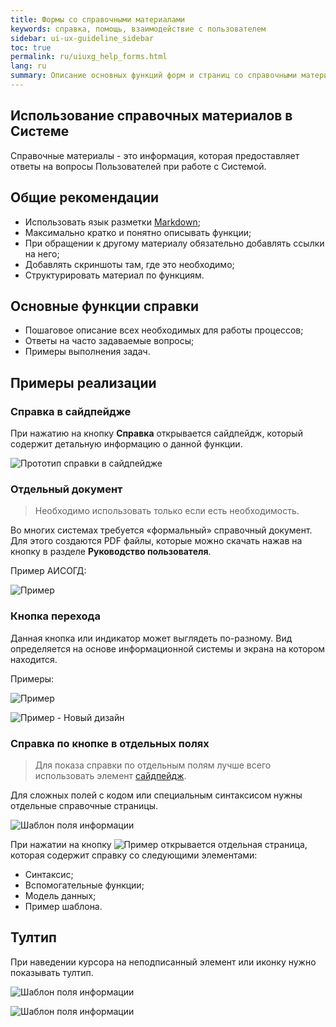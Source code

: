 ```yaml
---
title: Формы со справочными материалами
keywords: справка, помощь, взаимодействие с пользователем
sidebar: ui-ux-guideline_sidebar
toc: true
permalink: ru/uiuxg_help_forms.html
lang: ru
summary: Описание основных функций форм и страниц со справочными материалами.
---
```


## Использование справочных материалов в Системе

Справочные материалы - это информация, которая предоставляет ответы на вопросы Пользователей при работе с Системой.

## Общие рекомендации

* Использовать язык разметки [Markdown](https://github.com/adam-p/markdown-here/wiki/Markdown-Cheatsheet);
* Максимально кратко и понятно описывать функции;
* При обращении к другому материалу обязательно добавлять ссылки на него;
* Добавлять скриншоты там, где это необходимо;
* Структурировать материал по функциям.

## Основные функции справки

* Пошаговое описание всех необходимых для работы процессов;
* Ответы на часто задаваемые вопросы;
* Примеры выполнения задач.

## Примеры реализации

### Справка в сайдпейдже

При нажатию на кнопку **Справка** открывается сайдпейдж, который содержит детальную информацию о данной функции.

![Прототип справки в сайдпейдже](/images/pages/guides/ui-ux-guideline/uiuxg_help_forms/5.png)

### Отдельный документ

> Необходимо использовать только если есть необходимость.

Во многих системах требуется «формальный» справочный документ. Для этого создаются PDF файлы, которые можно скачать нажав на кнопку в разделе **Руководство пользователя**.

Пример АИСОГД:

![Пример](/images/pages/guides/ui-ux-guideline/uiuxg_help_forms/1.png)

### Кнопка перехода

Данная кнопка или индикатор может выглядеть по-разному. Вид определяется на основе информационной системы и экрана на котором находится.

Примеры:

![Пример](/images/pages/guides/ui-ux-guideline/uiuxg_help_forms/2.png)

![Пример - Новый дизайн](/images/pages/guides/ui-ux-guideline/uiuxg_help_forms/6.png)

### Справка по кнопке в отдельных полях

> Для показа справки по отдельным полям лучше всего использовать элемент [сайдпейдж](uiuxg_sidepage.ru.md).

Для сложных полей с кодом или специальным синтаксисом нужны отдельные справочные страницы.

![Шаблон поля информации](/images/pages/guides/ui-ux-guideline/uiuxg_help_forms/3.png)

При нажатии на кнопку ![Пример](/images/pages/guides/ui-ux-guideline/uiuxg_help_forms/4.png) открывается отдельная страница, которая содержит справку со следующими элементами:

* Синтаксис;
* Вспомогательные функции;
* Модель данных;
* Пример шаблона.

## Тултип

При наведении курсора на неподписанный элемент или иконку нужно показывать тултип.

![Шаблон поля информации](/images/pages/guides/ui-ux-guideline/uiuxg_help_forms/7.png)

![Шаблон поля информации](/images/pages/guides/ui-ux-guideline/uiuxg_help_forms/8.png)
